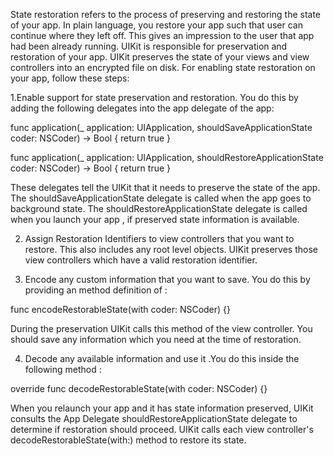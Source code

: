 State restoration refers to the process of preserving and restoring the state of your app. In plain language, you restore your app such that user can continue where they left off. This gives an impression to the user that app had been already running. UIKit is responsible for preservation and restoration of your app. UIKit preserves the state of your views and view controllers into an encrypted file on disk. For enabling state restoration on your app, follow these steps:

1.Enable support for state preservation and restoration. You do this by adding the following delegates into the app delegate of the app: 

func application(_ application: UIApplication, shouldSaveApplicationState coder: NSCoder) -> Bool {
return true
}

func application(_ application: UIApplication, shouldRestoreApplicationState coder: NSCoder) -> Bool {
return true
}

These delegates tell the UIKit that it needs to preserve the state of the app. The shouldSaveApplicationState delegate is called when the app goes to background state. The shouldRestoreApplicationState delegate is called when you launch your app , if preserved state information is available.

2. Assign Restoration Identifiers to view controllers that you want to restore. This also includes any root level objects. UIKit preserves those view controllers which have a valid restoration identifier.

3. Encode any custom information that you want to save. You do this by providing an method definition of :

func encodeRestorableState(with coder: NSCoder) {}

During the preservation UIKit calls this method of the view controller. You should save any information which you need at the time of restoration.

4. Decode any available information and use it .You do this inside the following method :

override func decodeRestorableState(with coder: NSCoder) {}

When you relaunch your app and it has state information preserved, UIKit consults the App Delegate shouldRestoreApplicationState delegate to determine if restoration should proceed. UIKit calls each view controller's decodeRestorableState(with:) method to restore its state.
